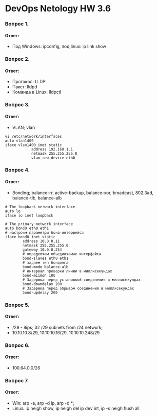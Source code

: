 # DevOps Netology HW 3.6

### Вопрос 1. 
#### Ответ:
* Под Windows: ipconfig, под linux: ip link show
### Вопрос 2.
#### Ответ:
* Протокол: LLDP 
* Пакет: lldpd
* Команда в Linux: lldpctl
### Вопрос 3.
#### Ответ:
* VLAN; vlan
```
vi /etc/network/interfaces
auto vlan1400
iface vlan1400 inet static        
            address 192.168.1.1        
            netmask 255.255.255.0        
            vlan_raw_device eth0
```
### Вопрос 4.
#### Ответ:
* Bonding; balance-rr, active-backup, balance-xor, broadcast, 802.3ad, balance-tlb, balance-alb

```
# The loopback network interface
auto lo
iface lo inet loopback

# The primary network interface
auto bond0 eth0 eth1
# настроим параметры бонд-интерфейса
iface bond0 inet static
        address 10.0.0.11
        netmask 255.255.255.0
        gateway 10.0.0.254
        # определяем объединяемые интерфейсы
        bond-slaves eth0 eth1
        # задаем тип бондинга
        bond-mode balance-alb
        # интервал проверки линии в миллисекундах
        bond-miimon 100
        # Задержка перед установкой соединения в миллисекундах
        bond-downdelay 200
        # Задержка перед обрывом соединения в миллисекундах
        bond-updelay 200
```

### Вопрос 5.
#### Ответ:
* /29 - 8ips; 32 /29 subnets from /24 network;
* 10.10.10.8/29, 10.10.10.16/29, 10.10.10.248/29
### Вопрос 6.
#### Ответ:
* 100.64.0.0/26
### Вопрос 7.
#### Ответ:
* Win: arp -a, arp -d ip, arp -d *;
* Linux: ip neigh show, ip neigh del ip dev int, ip -s neigh flush all
